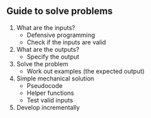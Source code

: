 ## Guide to solve problems
1. What are the inputs?
    - Defensive programming
    - Check if the inputs are valid
2. What are the outputs?
    - Specify the output
3. Solve the problem
    - Work out examples (the expected output)
4. Simple mechanical solution
    - Pseudocode
    - Helper functions
    - Test valid inputs
5. Develop incrementally